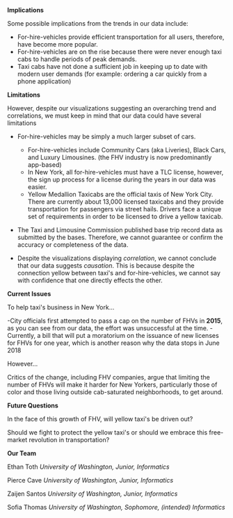 
**Implications**

Some possible implications from the trends in our data include:

- For-hire-vehicles provide efficient transportation for all users, therefore,
have become more popular.
- For-hire-vehicles are on the rise because there were never enough
taxi cabs to handle periods of peak demands.
- Taxi cabs have not done a sufficient job in keeping up to date with modern
user demands (for example: ordering a car quickly from a phone application)

**Limitations**

However, despite our visualizations suggesting an overarching trend and
correlations, we must keep in mind that our data could have several limitations

- For-hire-vehicles may be simply a much larger subset of cars.
  - For-hire-vehicles include Community Cars (aka Liveries), Black Cars,
    and Luxury Limousines. (the FHV industry is now predominantly app-based)
  - In New York, all for-hire-vehicles must have a TLC license, however,
    the sign up process for a license during the years in our data was easier.
  - Yellow Medallion Taxicabs are the official taxis of New York City. There
  are currently about 13,000 licensed taxicabs and they provide transportation
  for passengers via street hails. Drivers face a unique set of
  requirements in order to be licensed to drive a yellow taxicab.

- The Taxi and Limousine Commission published base trip record data as submitted
 by the bases. Therefore, we cannot guarantee or confirm the accuracy or
 completeness of the data.

 - Despite the visualizations displaying _correlation_, we cannot conclude that
 our data suggests _causation_. This is because despite the connection yellow
 between taxi's and for-hire-vehicles, we cannot say with confidence that
 one directly effects the other.

**Current Issues**

To help taxi's business in New York...

-City officials first attempted to pass a cap on the number of FHVs in **2015**,
as you can see from our data, the effort was unsuccessful at the time.
-Currently, a bill that will put a moratorium on the issuance of new licenses
for FHVs for one year, which is another reason why the data stops in June 2018

However...

Critics of the change, including FHV companies, argue that limiting the
number of FHVs will make it harder for New Yorkers, particularly those of color
and those living outside cab-saturated neighborhoods, to get around.

**Future Questions**

In the face of this growth of FHV, will yellow taxi's be driven out?

Should we fight to protect the yellow taxi's or should we embrace this
free-market revolution in transportation?

**Our Team**

Ethan Toth
_University of Washington, Junior, Informatics_

Pierce Cave
_University of Washington, Junior,  Informatics_

Zaijen Santos
_University of Washington, Junior, Informatics_

Sofia Thomas
_University of Washington, Sophomore, (intended) Informatics_
